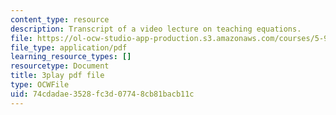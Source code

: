 ```yaml
---
content_type: resource
description: Transcript of a video lecture on teaching equations.
file: https://ol-ocw-studio-app-production.s3.amazonaws.com/courses/5-95j-teaching-college-level-science-and-engineering-spring-2009/74cdadae3528fc3d07748cb81bacb11c_gyboshu425k.pdf
file_type: application/pdf
learning_resource_types: []
resourcetype: Document
title: 3play pdf file
type: OCWFile
uid: 74cdadae-3528-fc3d-0774-8cb81bacb11c
---
```

